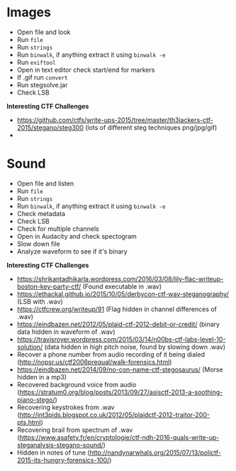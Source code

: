 # Images
* Open file and look
* Run `file`
* Run `strings`
* Run `binwalk`, if anything extract it using `binwalk -e`
* Run `exiftool`
* Open in text editor check start/end for markers
* If .gif run `convert`
* Run stegsolve.jar
* Check LSB

**Interesting CTF Challenges**
* https://github.com/ctfs/write-ups-2015/tree/master/th3jackers-ctf-2015/stegano/steg300 (lots of different steg techniques png/jpg/gif)
* 

# Sound
* Open file and listen
* Run `file`
* Run `strings`
* Run `binwalk`, if anything extract it using `binwalk -e`
* Check metadata
* Check LSB
* Check for multiple channels
* Open in Audacity and check spectogram
* Slow down file 
* Analyze waveform to see if it's binary

**Interesting CTF Challenges**
* https://shrikantadhikarla.wordpress.com/2016/03/08/lily-flac-writeup-boston-key-party-ctf/ (Found executable in .wav)
* https://ethackal.github.io/2015/10/05/derbycon-ctf-wav-steganography/ (LSB with .wav)
* https://ctfcrew.org/writeup/91 (Flag hidden in channel differences of .wav)
* https://eindbazen.net/2012/05/plaid-ctf-2012-debit-or-credit/ (binary data hidden in waveform of .wav)
* https://travisroyer.wordpress.com/2015/03/14/n00bs-ctf-labs-level-10-solution/ (data hidden in high pitch noise, found by slowing down .wav)
* Recover a phone number from audio recording of it being dialed (http://nopsr.us/ctf2006prequal/walk-forensics.html)
* https://eindbazen.net/2014/09/no-con-name-ctf-stegosaurus/ (Morse hidden in a mp3)
* Recovered background voice from audio (https://stratum0.org/blog/posts/2013/09/27/asisctf-2013-a-soothing-piano-stego/)
* Recovering keystrokes from .wav (http://int3pids.blogspot.co.uk/2012/05/plaidctf-2012-traitor-200-pts.html)
* Recovering brail from spectrum of .wav (https://www.asafety.fr/en/cryptologie/ctf-ndh-2016-quals-write-up-steganalysis-stegano-sound/)
* Hidden in notes of tune (http://nandynarwhals.org/2015/07/13/polictf-2015-its-hungry-forensics-100/)
